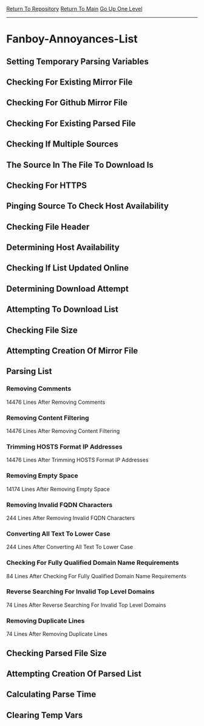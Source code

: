 [Return To Repository](https://github.com/deathbybandaid/piholeparser/)
[Return To Main](https://github.com/deathbybandaid/piholeparser/blob/master/RecentRunLogs/Mainlog.md)
[Go Up One Level](https://github.com/deathbybandaid/piholeparser/blob/master/RecentRunLogs/TopLevelScripts/30-Processing-External-Blacklists.md)
____________________________________
# Fanboy-Annoyances-List
## Setting Temporary Parsing Variables
## Checking For Existing Mirror File
## Checking For Github Mirror File
## Checking For Existing Parsed File
## Checking If Multiple Sources
## The Source In The File To Download Is
## Checking For HTTPS
## Pinging Source To Check Host Availability
## Checking File Header
## Determining Host Availability
## Checking If List Updated Online
## Determining Download Attempt
## Attempting To Download List
## Checking File Size
## Attempting Creation Of Mirror File
## Parsing List
### Removing Comments
14476 Lines After Removing Comments
### Removing Content Filtering
14476 Lines After Removing Content Filtering
### Trimming HOSTS Format IP Addresses
14476 Lines After Trimming HOSTS Format IP Addresses
### Removing Empty Space
14174 Lines After Removing Empty Space
### Removing Invalid FQDN Characters
244 Lines After Removing Invalid FQDN Characters
### Converting All Text To Lower Case
244 Lines After Converting All Text To Lower Case
### Checking For Fully Qualified Domain Name Requirements
84 Lines After Checking For Fully Qualified Domain Name Requirements
### Reverse Searching For Invalid Top Level Domains
74 Lines After Reverse Searching For Invalid Top Level Domains
### Removing Duplicate Lines
74 Lines After Removing Duplicate Lines
## Checking Parsed File Size
## Attempting Creation Of Parsed List
## Calculating Parse Time
## Clearing Temp Vars
